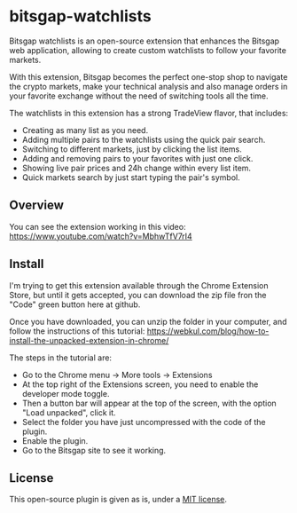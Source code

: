 # bitsgap-watchlists

Bitsgap watchlists is an open-source extension that enhances the Bitsgap web application, allowing to create custom watchlists to follow your favorite markets. 

With this extension, Bitsgap becomes the perfect one-stop shop to navigate the crypto markets, make your technical analysis and also manage orders in your favorite exchange without the need of switching tools all the time.

The watchlists in this extension has a strong TradeView flavor, that includes:
* Creating as many list as you need.
* Adding multiple pairs to the watchlists using the quick pair search.
* Switching to different markets, just by clicking the list items.
* Adding and removing pairs to your favorites with just one click.
* Showing live pair prices and 24h change within every list item.
* Quick markets search by just start typing the pair's symbol.

## Overview

You can see the extension working in this video:
https://www.youtube.com/watch?v=MbhwTfV7rI4

## Install

I'm trying to get this extension available through the Chrome Extension Store, but until it gets accepted, you can download the zip file fron the "Code" green button here at github.

Once you have downloaded, you can unzip the folder in your computer, and follow the instructions of this tutorial: https://webkul.com/blog/how-to-install-the-unpacked-extension-in-chrome/

The steps in the tutorial are:
* Go to the Chrome menu -> More tools -> Extensions
* At the top right of the Extensions screen, you need to enable the developer mode toggle.
* Then a button bar will appear at the top of the screen, with the option "Load unpacked", click it.
* Select the folder you have just uncompressed with the code of the plugin.
* Enable the plugin.
* Go to the Bitsgap site to see it working.

## License
This open-source plugin is given as is, under a [MIT license](LICENSE).

